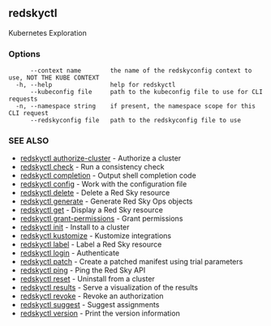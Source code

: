 ## redskyctl

Kubernetes Exploration

### Options

```
      --context name        the name of the redskyconfig context to use, NOT THE KUBE CONTEXT
  -h, --help                help for redskyctl
      --kubeconfig file     path to the kubeconfig file to use for CLI requests
  -n, --namespace string    if present, the namespace scope for this CLI request
      --redskyconfig file   path to the redskyconfig file to use
```

### SEE ALSO

* [redskyctl authorize-cluster](redskyctl_authorize-cluster.md)	 - Authorize a cluster
* [redskyctl check](redskyctl_check.md)	 - Run a consistency check
* [redskyctl completion](redskyctl_completion.md)	 - Output shell completion code
* [redskyctl config](redskyctl_config.md)	 - Work with the configuration file
* [redskyctl delete](redskyctl_delete.md)	 - Delete a Red Sky resource
* [redskyctl generate](redskyctl_generate.md)	 - Generate Red Sky Ops objects
* [redskyctl get](redskyctl_get.md)	 - Display a Red Sky resource
* [redskyctl grant-permissions](redskyctl_grant-permissions.md)	 - Grant permissions
* [redskyctl init](redskyctl_init.md)	 - Install to a cluster
* [redskyctl kustomize](redskyctl_kustomize.md)	 - Kustomize integrations
* [redskyctl label](redskyctl_label.md)	 - Label a Red Sky resource
* [redskyctl login](redskyctl_login.md)	 - Authenticate
* [redskyctl patch](redskyctl_patch.md)	 - Create a patched manifest using trial parameters
* [redskyctl ping](redskyctl_ping.md)	 - Ping the Red Sky API
* [redskyctl reset](redskyctl_reset.md)	 - Uninstall from a cluster
* [redskyctl results](redskyctl_results.md)	 - Serve a visualization of the results
* [redskyctl revoke](redskyctl_revoke.md)	 - Revoke an authorization
* [redskyctl suggest](redskyctl_suggest.md)	 - Suggest assignments
* [redskyctl version](redskyctl_version.md)	 - Print the version information

